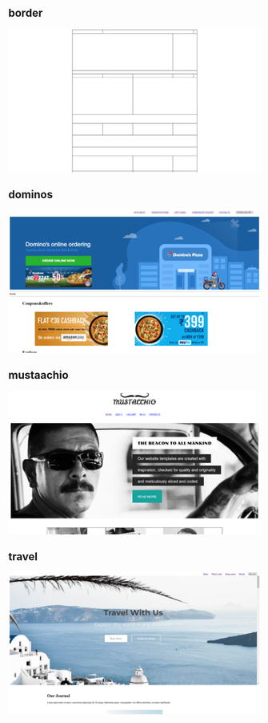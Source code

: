<h2>border</h2>

<a href="https://deluxe-croissant-23d42a.netlify.app/"><img src="borderweb-dis.png"></a>

<h2>dominos</h2>

<a href="https://kaleidoscopic-rabanadas-53a295.netlify.app/"><img src="dominos.png"></a>

<h2>mustaachio</h2>

<a href="https://resplendent-gecko-0bff1c.netlify.app/"><img src="mustaachio.png"></a>

<h2>travel</h2>

<a href="https://beautiful-blancmange-47a9e5.netlify.app/"><img src="travel.png"></a>
